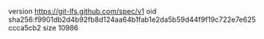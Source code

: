 version https://git-lfs.github.com/spec/v1
oid sha256:f9901db2d4b92fb8d124aa64b1fab1e2da5b59d44f9f19c722e7e625ccca5cb2
size 10986
